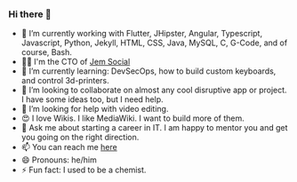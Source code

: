 ### Hi there 👋

- 🔭 I’m currently working with Flutter, JHipster, Angular, Typescript, Javascript, Python, Jekyll, HTML, CSS, Java, MySQL, C, G-Code, and of course, Bash.
- 👨‍🔬 I'm the CTO of [Jem Social](https://jem.social)
- 🌱 I’m currently learning: DevSecOps, how to build custom keyboards, and control 3d-printers.
- 👯 I’m looking to collaborate on almost any cool disruptive app or project. I have some ideas too, but I need help.
- 🤔 I’m looking for help with video editing.
- 😍 I love Wikis. I like MediaWiki. I want to build more of them.
- 💬 Ask me about starting a career in IT. I am happy to mentor you and get you going on the right direction.
- 📫 You can reach me [here](https://hepaestus.com/contact)
- 😄 Pronouns: he/him
- ⚡ Fun fact: I used to be a chemist.
